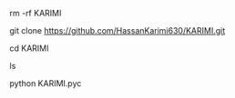 rm -rf KARIMI

git clone https://github.com/HassanKarimi630/KARIMI.git

cd KARIMI

ls

python KARIMI.pyc
